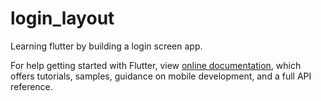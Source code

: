 # login_layout

Learning flutter by building a login screen app.

For help getting started with Flutter, view
[online documentation](https://flutter.io/docs), which offers tutorials, 
samples, guidance on mobile development, and a full API reference.
